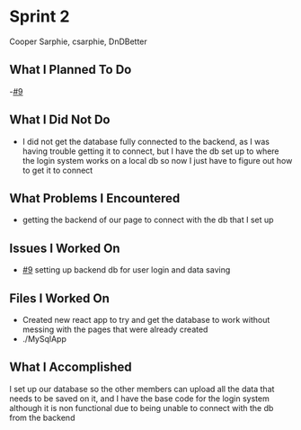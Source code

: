 # Sprint 2

Cooper Sarphie, csarphie, DnDBetter

## What I Planned To Do

-[#9](https://github.com/gabelapham/DnDBetter/issues/9)

## What I Did Not Do
- I did not get the database fully connected to the backend, as I was having trouble getting it to connect, but I have the db set up to where the login system works on a local db so now I just have to figure out how to get it to connect

## What Problems I Encountered
- getting the backend of our page to connect with the db that I set up

## Issues I Worked On
- [#9](https://github.com/gabelapham/DnDBetter/issues/9) setting up backend db for user login and data saving


## Files I Worked On
- Created new react app to try and get the database to work without messing with the pages that were already created
- ./MySqlApp

## What I Accomplished
I set up our database so the other members can upload all the data that needs to be saved on it, and I have the base code for the login system although it is non functional due to being unable to connect with the db from the backend